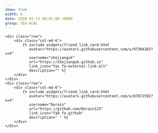 ```yaml
---
show: true
width: 6
date: 2020-01-13 00:01:00 +0800
group: SEU-ACAL
---
```


<!-- 友链展示 -->
<div class="container-fluid">
    
    <div class="row">
        <div class="col-md-6">
            {% include widgets/friend_link_card.html 
               avatar="https://avatars.githubusercontent.com/u/97304283?v=4"
               username="zhejianguk"
               url="https://zhejianguk.github.io"
               link_icon="fas fa-external-link-alt"
               description="" %}
        </div>
    </div>
    <div class="row">
        <div class="col-md-6">
            {% include widgets/friend_link_card.html 
               avatar="https://avatars.githubusercontent.com/u/87872592?v=4"
               username="Derain"
               url="https://github.com/Derain123"
               link_icon="fab fa-github"
               description=" " %}
        </div>
    </div>
</div>
